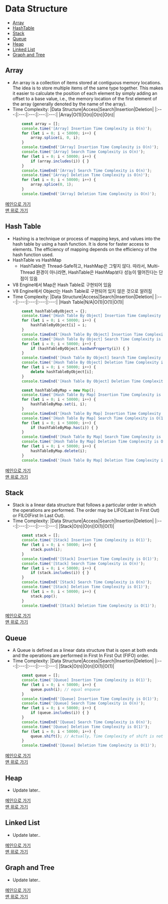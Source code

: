 # Data Structure

* [Array](#array)
* [HashTable](#hash-table)
* [Stack](#stack)
* [Queue](#queue)
* [Heap](#heap)
* [Linked List](#linked-list)
* [Graph and Tree](#graph-and-tree)

## Array
- An array is a collection of items stored at contiguous memory locations. The idea is to store multiple items of the same type together. This makes it easier to calculate the position of each element by simply adding an offset to a base value, i.e., the memory location of the first element of the array (generally denoted by the name of the array).
- Time Complexity:
    |Data Structure|Access|Search|Insertion|Deletion|
    |:---:|:---:|:---:|:---:|:---:|
    |Array|O(1)|O(n)|O(n)|O(n)|
    ```javascript
        const array = [];
        console.time('[Array] Insertion Time Complexity is O(n)');
        for (let i = 0; i < 50000; i++) {
            array.splice(i, 0, i);
        }
        console.timeEnd('[Array] Insertion Time Complexity is O(n)');
        console.time('[Array] Search Time Complexity is O(n)');
        for (let i = 0; i < 50000; i++) {
            if (array.includes(i)) { }
        }
        console.timeEnd('[Array] Search Time Complexity is O(n)');
        console.time('[Array] Deletion Time Complexity is O(n)');
        for (let i = 0; i < 50000; i++) {
            array.splice(0, 1);
        }
        console.timeEnd('[Array] Deletion Time Complexity is O(n)');
    ```

[메인으로 가기](https://github.com/sekhyuni/frontend-basic-concept)</br>
[맨 위로 가기](#data-structure)
## Hash Table
- Hashing is a technique or process of mapping keys, and values into the hash table by using a hash function. It is done for faster access to elements. The efficiency of mapping depends on the efficiency of the hash function used.
- HashTable vs HashMap
    - HashTable은 Thread-Safe하고, HashMap은 그렇지 않다. 따라서, Multi-Thread 환경이 아니라면, HashTable은 HashMap보다 성능이 떨어진다는 단점이 있음
- V8 Engine에서 Map은 Hash Table로 구현되어 있음
- V8 Engine에서 Object는 Hash Table로 구현되어 있지 않은 것으로 알려짐
- Time Complexity:
    |Data Structure|Access|Search|Insertion|Deletion|
    |:---:|:---:|:---:|:---:|:---:|
    |Hash Table|N/A|O(1)|O(1)|O(1)|
    ```javascript
        const hashTableByObject = {};
        console.time('[Hash Table By Object] Insertion Time Complexity is O(1)');
        for (let i = 0; i < 50000; i++) {
            hashTableByObject[i] = i;
        }
        console.timeEnd('[Hash Table By Object] Insertion Time Complexity is O(1)');
        console.time('[Hash Table By Object] Search Time Complexity is O(1)');
        for (let i = 0; i < 50000; i++) {
            if (hashTableByObject.hasOwnProperty(i)) { }
        }
        console.timeEnd('[Hash Table By Object] Search Time Complexity is O(1)');
        console.time('[Hash Table By Object] Deletion Time Complexity is O(1)');
        for (let i = 0; i < 50000; i++) {
            delete hashTableByObject[i];
        }
        console.timeEnd('[Hash Table By Object] Deletion Time Complexity is O(1)');

        const hashTableByMap = new Map();
        console.time('[Hash Table By Map] Insertion Time Complexity is O(1)');
        for (let i = 0; i < 50000; i++) {
            hashTableByMap.set(i, i);
        }
        console.timeEnd('[Hash Table By Map] Insertion Time Complexity is O(1)');
        console.time('[Hash Table By Map] Search Time Complexity is O(1)');
        for (let i = 0; i < 50000; i++) {
            if (hashTableByMap.has(i)) { }
        }
        console.timeEnd('[Hash Table By Map] Search Time Complexity is O(1)');
        console.time('[Hash Table By Map] Deletion Time Complexity is O(1)');
        for (let i = 0; i < 50000; i++) {
            hashTableByMap.delete(i);
        }
        console.timeEnd('[Hash Table By Map] Deletion Time Complexity is O(1)');
    ```

[메인으로 가기](https://github.com/sekhyuni/frontend-basic-concept)</br>
[맨 위로 가기](#data-structure)
## Stack
- Stack is a linear data structure that follows a particular order in which the operations are performed. The order may be LIFO(Last In First Out) or FILO(First In Last Out).
- Time Complexity:
    |Data Structure|Access|Search|Insertion|Deletion|
    |:---:|:---:|:---:|:---:|:---:|
    |Stack|O(n)|O(n)|O(1)|O(1)|
    ```javascript
        const stack = [];
        console.time('[Stack] Insertion Time Complexity is O(1)');
        for (let i = 0; i < 50000; i++) {
            stack.push(i);
        }
        console.timeEnd('[Stack] Insertion Time Complexity is O(1)');
        console.time('[Stack] Search Time Complexity is O(n)');
        for (let i = 0; i < 50000; i++) {
            if (stack.includes(i)) { }
        }
        console.timeEnd('[Stack] Search Time Complexity is O(n)');
        console.time('[Stack] Deletion Time Complexity is O(1)');
        for (let i = 0; i < 50000; i++) {
            stack.pop();
        }
        console.timeEnd('[Stack] Deletion Time Complexity is O(1)');
    ```

[메인으로 가기](https://github.com/sekhyuni/frontend-basic-concept)</br>
[맨 위로 가기](#data-structure)
## Queue
- A Queue is defined as a linear data structure that is open at both ends and the operations are performed in First In First Out (FIFO) order.
- Time Complexity:
    |Data Structure|Access|Search|Insertion|Deletion|
    |:---:|:---:|:---:|:---:|:---:|
    |Stack|O(n)|O(n)|O(1)|O(1)|
    ```javascript
        const queue = [];
        console.time('[Queue] Insertion Time Complexity is O(1)');
        for (let i = 0; i < 50000; i++) {
            queue.push(i); // equal enqueue
        }
        console.timeEnd('[Queue] Insertion Time Complexity is O(1)');
        console.time('[Queue] Search Time Complexity is O(n)');
        for (let i = 0; i < 50000; i++) {
            if (queue.includes(i)) { }
        }
        console.timeEnd('[Queue] Search Time Complexity is O(n)');
        console.time('[Queue] Deletion Time Complexity is O(1)');
        for (let i = 0; i < 50000; i++) {
            queue.shift(); // Actually, Time Complexity of shift is not O(1), but O(n). However, Time Complexity: dequeue < shift < splice. So, sometimes using shift is no problem
        }
        console.timeEnd('[Queue] Deletion Time Complexity is O(1)');
    ```

[메인으로 가기](https://github.com/sekhyuni/frontend-basic-concept)</br>
[맨 위로 가기](#data-structure)
## Heap
- Update later..

[메인으로 가기](https://github.com/sekhyuni/frontend-basic-concept)</br>
[맨 위로 가기](#data-structure)
## Linked List
- Update later..

[메인으로 가기](https://github.com/sekhyuni/frontend-basic-concept)</br>
[맨 위로 가기](#data-structure)
## Graph and Tree
- Update later..

[메인으로 가기](https://github.com/sekhyuni/frontend-basic-concept)</br>
[맨 위로 가기](#data-structure)